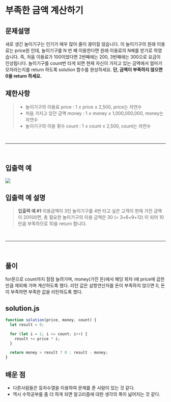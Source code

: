 # 부족한 금액 계산하기

## 문제설명

새로 생긴 놀이기구는 인기가 매우 많아 줄이 끊이질 않습니다.
이 놀이기구의 원래 이용료는 price원 인데,
놀이기구를 N 번 째 이용한다면 원래 이용료의 N배를 받기로 하였습니다.
즉, 처음 이용료가 100이었다면
2번째에는 200, 3번째에는 300으로 요금이 인상됩니다.
놀이기구를 count번 타게 되면 현재 자신이 가지고 있는 금액에서 얼마가 모자라는지를 return 하도록 solution 함수를 완성하세요.
**단, 금액이 부족하지 않으면 0을 return 하세요.**

## 제한사항

> - 놀이기구의 이용료 price : 1 ≤ price ≤ 2,500, price는 자연수
> - 처음 가지고 있던 금액 money : 1 ≤ money ≤ 1,000,000,000, money는 자연수
> - 놀이기구의 이용 횟수 count : 1 ≤ count ≤ 2,500, count는 자연수

<br>

---

<br>

## 입출력 예

![](https://images.velog.io/images/kk5448599/post/69396968-60e7-4bce-a7b3-0fddd03e0873/image.png)

## 입출력 예 설명

> **입출력 예 #1**
> 이용금액이 3인 놀이기구를 4번 타고 싶은 고객이 현재 가진 금액이 20이라면, 총 필요한 놀이기구의 이용 금액은 30 (= 3+6+9+12) 이 되어 10만큼 부족하므로 10을 return 합니다.

<br>

---

<br>

## 풀이

for문으로 count까지 점점 늘려가며, money(가진 돈)에서 해당 회차 i에 price에 곱한 만큼 제외해 가며 계산하도록 했다.
리턴 값은 삼항연산자를 돈이 부족하지 않으면 0, 돈이 부족하면 부족한 값을 리턴하도록 했다.

## solution.js

```javascript
function solution(price, money, count) {
  let result = 0;

  for (let i = 1; i <= count; i++) {
    result += price * i;
  }

  return money > result ? 0 : result - money;
}
```

## 배운 점

- 다른사람들은 등차수열을 이용하여 문제를 푼 사람이 있는 것 같다.
- 역시 수학공부를 좀 더 하게 되면 알고리즘에 대한 생각의 폭이 넓어지는 것 같다.

